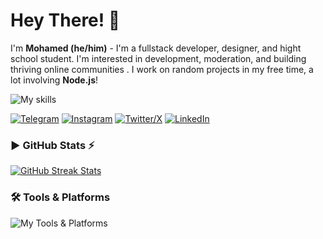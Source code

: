 # Hey There! 👋

I'm **Mohamed (he/him)** - I'm a fullstack developer, designer, and hight school student. I'm interested in development, moderation, and building thriving online communities . I work on random projects in my free time, a lot involving **Node.js**!

![My skills](https://skillicons.dev/icons?i=flutter,ts,express,nestjs,nextjs,angular,tailwind)

[![Telegram](https://img.shields.io/badge/Telegram-2CA5E0?style=for-the-badge&logo=telegram&logoColor=white)](https://t.me/m7md_ihab) [![Instagram](https://img.shields.io/badge/Instagram-E4405F?style=for-the-badge&logo=instagram&logoColor=white)](https://www.instagram.com/m7md_ihab1) [![Twitter/X](https://img.shields.io/badge/Twitter/X-000000?style=for-the-badge&logo=x&logoColor=white)](https://x.com/moehabsas) [![LinkedIn](https://img.shields.io/badge/LinkedIn-0A66C2?style=for-the-badge&logo=linkedin&logoColor=white)](https://www.linkedin.com/in/moehabsas)

### ▶ GitHub Stats ⚡

[![GitHub Streak Stats](https://github-readme-streak-stats.herokuapp.com/?user=moehabsas&theme=tokyonight)](https://github-readme-streak-stats.herokuapp.com/?user=moehabsas&theme=tokyonight)

### 🛠️ Tools & Platforms

![My Tools & Platforms](https://skillicons.dev/icons?i=docker,prisma,git,figma,gitlab,github,vscode,postgresql)
